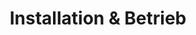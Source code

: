 ---
title: "Installation & Betrieb"
linkTitle: "Installation & Betrieb"
weight: 100
description: Generelle Informationen zu Installations- und Betriebsmöglichkeiten im ROOMS Ecosystem
---